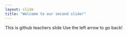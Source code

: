 ```yaml
---
layout: slide
title: "Welcome to our second slide!"
---
```

This is github teachers slide
Use the left arrow to go back!
